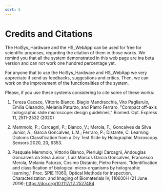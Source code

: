 ```yaml
---
sort: 5
---
```


# Credits and Citations

The HolSys_Hardware and the HS_WebApp can be used for free for scientific proposes, regarding the citation of them in those works. We remind you that all the system demonstrated in this web page are ina beta version and can not work one hundred percentage yet. 

For anyone that to use the HolSys_Hardware and HS_WebApp we very appreciate if send us feedbacks, suggestions and critics. Then, we can work on the improvement of the functionalities of the system.

Please, if you use these systems considering to cite some of these works:

1. Teresa Cacace, Vittorio Bianco, Biagio Mandracchia, Vito Pagliarulo, Emilia Oleandro, Melania Paturzo, and Pietro Ferraro, "Compact off-axis holographic slide microscope: design guidelines," Biomed. Opt. Express 11, 2511-2532 (2020)

2. Memmolo, P.; Carcagnì, P.; Bianco, V.; Merola, F.; Goncalves da Silva Junior, A.; Garcia Goncalves, L.M.; Ferraro, P.; Distante, C. Learning Diatoms Classification from a Dry Test Slide by Holographic Microscopy. Sensors 2020, 20, 6353.

3. Pasquale Memmolo, Vittorio Bianco, Pierluigi Carcagnì, Andouglas Goncalves da Silva Junior , Luiz Marcos Garcia Goncalves, Francesco Merola, Melania Paturzo, Cosimo Distante, Pietro Ferraro, "Identification and classification of biological micro-organisms by holographic learning," Proc. SPIE 11060, Optical Methods for Inspection, Characterization, and Imaging of Biomaterials IV, 110600H (21 June 2019); https://doi.org/10.1117/12.2527484